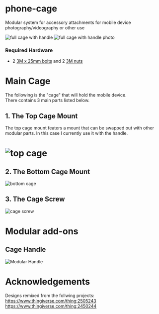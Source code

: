 # phone-cage
Modular system for accessory attachments for mobile device photography/videography or other use

![full cage with handle](images/cage_with_handle.png)
![full cage with handle photo](images/setup.jpg)


### Required Hardware
- 2 [3M x 25mm bolts](https://www.amazon.com/gp/product/B012TE0S6U/ref=ppx_yo_dt_b_asin_title_o00_s01?ie=UTF8&psc=1) and 2 [3M nuts](https://www.amazon.com/gp/product/B071NLDW56/ref=ppx_yo_dt_b_asin_title_o00_s01?ie=UTF8&psc=1)

# Main Cage
The following is the "cage" that will hold the mobile device. <br>
There contains 3 main parts listed below.

## 1. The Top Cage Mount
The top cage mount featers a mount that can be swapped out with other modular parts. In this case I currently use it with the handle.
# ![top cage](images/cage_top.png)

## 2. The Bottom Cage Mount
![bottom cage](images/cage_bottom.png)

## 3. The Cage Screw
![cage screw](images/cage_screw.png)

# Modular add-ons 

## Cage Handle
![Modular Handle](images/handle.png)

# Acknowledgements
Designs remixed from the follwing projects:
https://www.thingiverse.com/thing:2505243
https://www.thingiverse.com/thing:2450244

